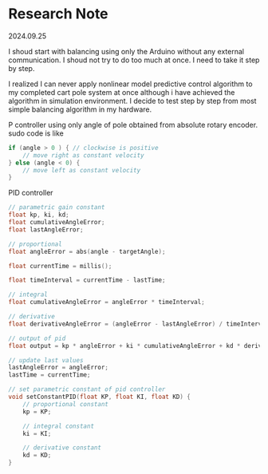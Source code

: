 # Research Note

2024.09.25

I shoud start with balancing using only the Arduino without any external communication. I shoud not try to do too much at once. I need to take it step by step.

I realized I can never apply nonlinear model predictive control algorithm to my completed cart pole system at once although i have achieved the algorithm in simulation environment. I decide to test step by step from most simple balancing algorithm in my hardware.

P controller using only angle of pole obtained from absolute rotary encoder. sudo code is like

```cpp
if (angle > 0 ) { // clockwise is positive
    // move right as constant velocity
} else (angle < 0) {
    // move left as constant velocity
}
```

PID controller

```cpp
// parametric gain constant
float kp, ki, kd;
float cumulativeAngleError;
float lastAngleError;

// proportional
float angleError = abs(angle - targetAngle);

float currentTime = millis();

float timeInterval = currentTime - lastTime;

// integral
float cumulativeAngleError = angleError * timeInterval;

// derivative
float derivativeAngleError = (angleError - lastAngleError) / timeInterval;

// output of pid
float output = kp * angleError + ki * cumulativeAngleError + kd * derivativeAngleError;

// update last values
lastAngleError = angleError;
lastTime = currentTime;

// set parametric constant of pid controller
void setConstantPID(float KP, float KI, float KD) {
    // proportional constant
    kp = KP;

    // integral constant
    ki = KI;

    // derivative constant
    kd = KD;
}
```
